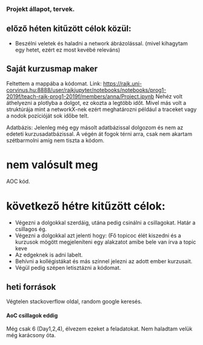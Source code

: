 ### Projekt állapot, tervek.

## előző héten kitűzött célok közül:

- Beszélni veletek és haladni a network ábrázolással. (mivel kihagytam egy hetet, ezért ez most kevébé releváns)

## Saját kurzusmap maker 

Feltettem a mappába a kódomat. 
Link: https://rajk.uni-corvinus.hu:8888/user/rajkjupyter/notebooks/notebooks/prog1-2019f/teach-rajk-prog1-2019f/members/anna/Project.ipynb
Nehéz volt áthelyezni a plotlyba a dolgot, ez okozta a legtöbb időt. Mivel más volt a struktúrája mint a networkX-nek ezért meghatározni például a traceket vagy a
nodok pozícióját sok időbe telt.

Adatbázis:
Jelenleg még egy másolt adatbázissal dolgozom és nem az edeteti kurzusadatbázissal. A végén át fogok térni arra, csak nem akartam szétbarmolni amíg nem tiszta a kódom.


# nem valósult meg
AOC kód.

# következő hétre kitűzött célok:
- Végezni a dolgokkal szerdáig, utána pedig csinálni a csillagokat. Határ a csillagos ég.
- Végezni a dolgokkal azt jelenti hogy: (Fő topicoc élét kiszedni és a kurzusok mögött megjeleníteni egy alakzatot amibe bele van írva a topic keve
- Az edgeknek is adni labelt.
- Behívni a kollégistákat és más színnel jelezni az adott ember kurzusait.
- Végül pedig szépen letisztázni a kódomat.

## heti források
Végtelen stackoverflow oldal, random google keresés.

#### AoC csillagok eddig
Még csak 6 (Day1,2,4), élvezem ezeket a feladatokat. Nem haladtam velük még karácsony óta.
